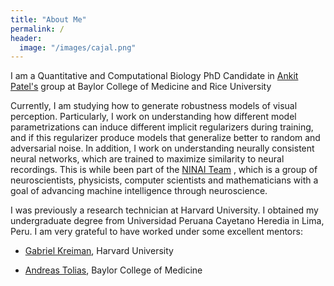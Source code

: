 ```yaml
---
title: "About Me"
permalink: /
header:
  image: "/images/cajal.png"
---
```


I am a Quantitative and Computational Biology PhD Candidate in [Ankit Patel's](https://ankitlab.co/) group at Baylor College of Medicine and Rice University

Currently, I am studying how to generate robustness models of visual perception. Particularly, I work on understanding how different model parametrizations can induce different implicit regularizers during training, and if this regularizer produce models that generalize better to random and adversarial noise. In addition, I work on understanding neurally consistent neural networks, which are trained to maximize similarity to neural recordings. This is while been part of the [NINAI Team](https://www.ninai.org/) , which is a group of neuroscientists, physicists, computer scientists and mathematicians with a goal of advancing machine intelligence through neuroscience.

I was previously a research technician at Harvard University. I obtained my undergraduate degree from Universidad Peruana Cayetano Heredia in Lima, Peru. I am very grateful to have worked under some excellent mentors:

- [Gabriel Kreiman](http://klab.tch.harvard.edu/), Harvard University

- [Andreas Tolias](https://toliaslab.org/), Baylor College of Medicine
